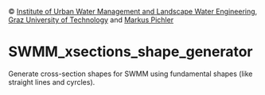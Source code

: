 © [Institute of Urban Water Management and Landscape Water Engineering](https://www.tugraz.at), [Graz University of Technology](https://www.tugraz.at/home/) and [Markus Pichler](mailto:markus.pichler@tugraz.at)

# SWMM_xsections_shape_generator
Generate cross-section shapes for SWMM using fundamental shapes (like straight lines and cyrcles).
